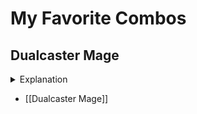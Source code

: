# My Favorite Combos

## Dualcaster Mage

<details> <summary>Explanation</summary>
1. Cast a key Instant or Sorcery: This spell creates the foundation for the combo. It often involves creating token copies or manipulating permanents entering the battlefield.
2. Play [[Dualcaster Mage]]: As [[Dualcaster Mage]] enters the battlefield, its triggered ability allows you to copy the spell you just cast.
3. Target the Copy on [[Dualcaster Mage]]: By targeting the copy spell on [[Dualcaster Mage]] itself, you essentially create a loop. The copy resolves, putting another [[Dualcaster Mage]] onto the battlefield.
4. Repeat with the New [[Dualcaster Mage]]: With the new [[Dualcaster Mage]], you can copy the original spell again, targeting the copy on yet another [[Dualcaster Mage]], continuing the loop.

This loop can generate various benefits depending on the combo:

- Infinite Enter the Battlefield (ETB) Triggers: If the original spell involves creatures entering the battlefield, the loop can create infinite creature tokens or trigger ETB abilities numerous times.
- Infinite Mana: Some combos utilize spells that return permanents to the battlefield, allowing you to bounce lands and generate infinite mana.
- Win Condition: Certain combos couple this loop with a win condition like drawing your entire deck or dealing infinite damage.

</details>

- [[Dualcaster Mage]]



